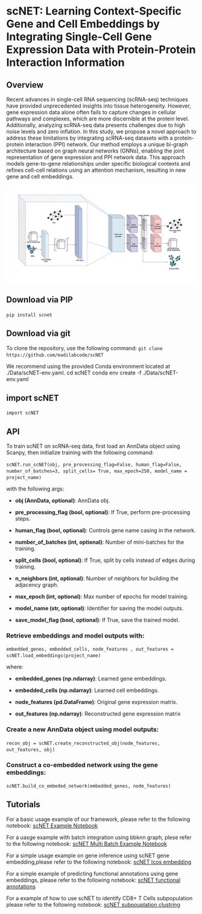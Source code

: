 # **scNET: Learning Context-Specific Gene and Cell Embeddings by Integrating Single-Cell Gene Expression Data with Protein-Protein Interaction Information**

## **Overview**

Recent advances in single-cell RNA sequencing (scRNA-seq) techniques have provided unprecedented insights into tissue heterogeneity. However, gene expression data alone often fails to capture changes in cellular pathways and complexes, which are more discernible at the protein level. Additionally, analyzing scRNA-seq data presents challenges due to high noise levels and zero inflation. In this study, we propose a novel approach to address these limitations by integrating scRNA-seq datasets with a protein-protein interaction (PPI) network. Our method employs a unique bi-graph architecture based on graph neural networks (GNNs), enabling the joint representation of gene expression and PPI network data. This approach models gene-to-gene relationships under specific biological contexts and refines cell-cell relations using an attention mechanism, resulting in new gene and cell embeddings.

![Overview of the scNET Method](https://raw.githubusercontent.com/madilabcode/scNET/bb9385a9945e34e1e2500c8173baf5c8ece91f79/images/scNET.jpg)
## Download via PIP
`pip install scnet`

## Download via git
To clone the repository, use the following command:
`git clone https://github.com/madilabcode/scNET`

We recommend using the provided Conda environment located at ./Data/scNET-env.yaml.
cd scNET
conda env create -f ./Data/scNET-env.yaml

## import scNET
`import scNET`

## API
To train scNET on scRNA-seq data, first load an AnnData object using Scanpy, then initialize training with the following command:

`scNET.run_scNET(obj, pre_processing_flag=False, human_flag=False, number_of_batches=3, split_cells= True, max_epoch=250, model_name = project_name)`

with the following args:

* **obj (AnnData, optional)**: AnnData obj.

* **pre_processing_flag (bool, optional)**: If True, perform pre-processing steps.

* **human_flag (bool, optional)**: Controls gene name casing in the network.

* **number_of_batches (int, optional)**: Number of mini-batches for the training.

* **split_cells (bool, optional)**: If True, split by cells instead of edges during training.

* **n_neighbors (int, optional)**: Number of neighbors for building the adjacency graph.

* **max_epoch (int, optional)**: Max number of epochs for model training.

* **model_name (str, optional)**: Identifier for saving the model outputs.

* **save_model_flag (bool, optional)**: If True, save the trained model.


### Retrieve embeddings and model outputs with:

`embedded_genes, embedded_cells, node_features , out_features =  scNET.load_embeddings(project_name)`

where:
* **embedded_genes (np.ndarray)**: Learned gene embeddings.
  
* **embedded_cells (np.ndarray)**: Learned cell embeddings.
  
* **node_features (pd.DataFrame)**: Original gene expression matrix.
  
* **out_features (np.ndarray)**: Reconstructed gene expression matrix
  

### Create a new AnnData object using model outputs:

`recon_obj = scNET.create_reconstructed_obj(node_features, out_features, obj)`

### Construct a co-embedded network using the gene embeddings:
`scNET.build_co_embeded_network(embedded_genes, node_features)`
## Tutorials

For a basic usage example of our framework, please refer to the following notebook:
[scNET Example Notebook](https://colab.research.google.com/github/madilabcode/scNET/blob/main/scNET.ipynb)

For a uasge example with batch integration using bbknn graph, plese refer to the following notebook:
[scNET Multi Batch Example Notebook](https://github.com/madilabcode/scNET/blob/main/scNET_Integration.ipynb)


For a simple usage example on gene inference using scNET gene embedding,please refer to the following notebook:
[scNET Icos embedding](https://github.com/madilabcode/scNET/blob/main/scNET_gene_inference.ipynb)


For a simple example of predicting functional annotations using gene embeddings, please refer to the following notebook:
[scNET functional annotations](https://github.com/madilabcode/scNET/blob/main/scNET_Predicting_Annotation_From_Gene_Embedding.ipynb)


For a example of how to use scNET to identify CD8+ T Cells subpopulation please refer to the following notebook:
[scNET subpouplation clustring](https://github.com/madilabcode/scNET/blob/main/scNET_CD8_subsets.ipynb)

